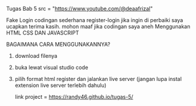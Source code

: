 Tugas Bab 5 src = "https://www.youtube.com/@deaafrizal"

Fake Login
codingan sederhana register-login jika ingin di perbaiki saya ucapkan terima kasih. mohon maaf jika codingan saya aneh Menggunakan HTML CSS DAN JAVASCRIPT

BAGAIMANA CARA MENGGUNAKANNYA?

1. download filenya
2. buka lewat visual studio code
3. pilih format html register dan jalankan live server (jangan lupa instal extension live server terlebih dahulu)

   link project = https://randy46.github.io/tugas-5/
